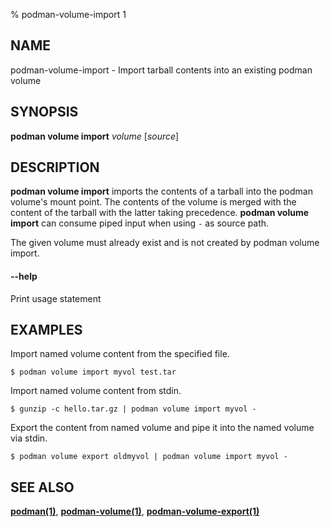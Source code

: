 % podman-volume-import 1

## NAME
podman\-volume\-import - Import tarball contents into an existing podman volume

## SYNOPSIS
**podman volume import** *volume* [*source*]

## DESCRIPTION

**podman volume import** imports the contents of a tarball into the podman volume's mount point.
The contents of the volume is merged with the content of the tarball with the latter taking precedence.
**podman volume import** can consume piped input when using `-` as source path.

The given volume must already exist and is not created by podman volume import.

#### **--help**

Print usage statement

## EXAMPLES

Import named volume content from the specified file.
```
$ podman volume import myvol test.tar
```

Import named volume content from stdin.
```
$ gunzip -c hello.tar.gz | podman volume import myvol -
```

Export the content from named volume and pipe it into the named volume via stdin.
```
$ podman volume export oldmyvol | podman volume import myvol -
```

## SEE ALSO
**[podman(1)](podman.1.md)**, **[podman-volume(1)](podman-volume.1.md)**, **[podman-volume-export(1)](podman-volume-export.1.md)**

